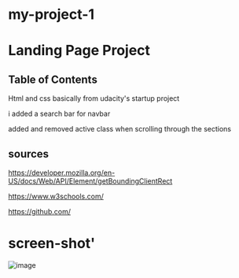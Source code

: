 # my-project-1

# Landing Page Project


## Table of Contents



Html and css basically from udacity's startup project



i added a search bar for navbar

added and removed active class when scrolling through the sections

## sources

https://developer.mozilla.org/en-US/docs/Web/API/Element/getBoundingClientRect

https://www.w3schools.com/

https://github.com/

# screen-shot'

![image](https://user-images.githubusercontent.com/108358567/183768754-6c7bc41b-462b-4b40-9544-e71bf6ce5b0d.png)


